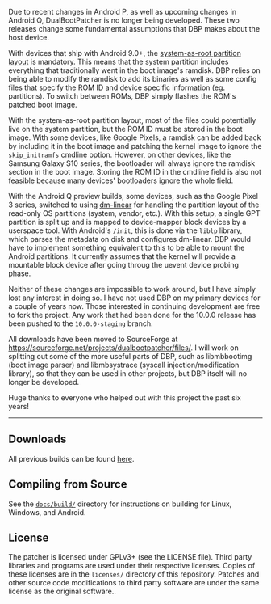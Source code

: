 Due to recent changes in Android P, as well as upcoming changes in Android Q, DualBootPatcher is no longer being developed. These two releases change some fundamental assumptions that DBP makes about the host device.

With devices that ship with Android 9.0+, the [system-as-root partition layout](https://source.android.com/devices/bootloader/system-as-root) is mandatory. This means that the system partition includes everything that traditionally went in the boot image's ramdisk. DBP relies on being able to modify the ramdisk to add its binaries as well as some config files that specify the ROM ID and device specific information (eg. partitions). To switch between ROMs, DBP simply flashes the ROM's patched boot image.

With the system-as-root partition layout, most of the files could potentially live on the system partition, but the ROM ID must be stored in the boot image. With some devices, like Google Pixels, a ramdisk can be added back by including it in the boot image and patching the kernel image to ignore the `skip_initramfs` cmdline option. However, on other devices, like the Samsung Galaxy S10 series, the bootloader will always ignore the ramdisk section in the boot image. Storing the ROM ID in the cmdline field is also not feasible because many devices' bootloaders ignore the whole field.

With the Android Q preview builds, some devices, such as the Google Pixel 3 series, switched to using [dm-linear](https://www.linuxplumbersconf.org/event/2/contributions/225/attachments/49/56/06._Dynamic_Partitions_-_LPC_Android_MC_v2.pdf) for handling the partition layout of the read-only OS partitions (system, vendor, etc.). With this setup, a single GPT partition is split up and is mapped to device-mapper block devices by a userspace tool. With Android's `/init`, this is done via the `liblp` library, which parses the metadata on disk and configures dm-linear. DBP would have to implement something equivalent to this to be able to mount the Android partitions. It currently assumes that the kernel will provide a mountable block device after going throug the uevent device probing phase.

Neither of these changes are impossible to work around, but I have simply lost any interest in doing so. I have not used DBP on my primary devices for a couple of years now. Those interested in continuing development are free to fork the project. Any work that had been done for the 10.0.0 release has been pushed to the `10.0.0-staging` branch.

All downloads have been moved to SourceForge at https://sourceforge.net/projects/dualbootpatcher/files/. I will work on splitting out some of the more useful parts of DBP, such as libmbbootimg (boot image parser) and libmbsystrace (syscall injection/modification library), so that they can be used in other projects, but DBP itself will no longer be developed.

Huge thanks to everyone who helped out with this project the past six years!

---

Downloads
---------

All previous builds can be found [here](https://sourceforge.net/projects/dualbootpatcher/files/).


Compiling from Source
---------------------

See the [`docs/build/`](docs/build) directory for instructions on building for Linux, Windows, and Android.


License
-------

The patcher is licensed under GPLv3+ (see the LICENSE file). Third party libraries and programs are used under their respective licenses. Copies of these licenses are in the `licenses/` directory of this repository. Patches and other source code modifications to third party software are under the same license as the original software..

